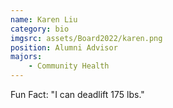 ```yaml
---
name: Karen Liu
category: bio
imgsrc: assets/Board2022/karen.png
position: Alumni Advisor
majors:
    - Community Health
---
```


Fun Fact: "I can deadlift 175 lbs."
